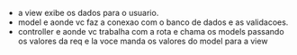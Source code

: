 - a view exibe os dados para o usuario.
- model e aonde vc faz a conexao com o banco de dados e as validacoes.
- controller e aonde vc trabalha com a rota e chama os models passando os valores da req e la voce manda os valores do model para a view